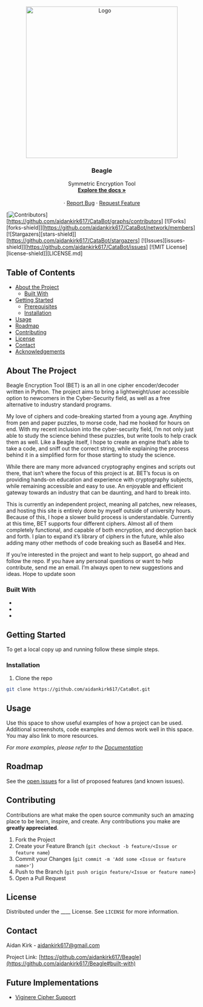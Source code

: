 <!-- PROJECT LOGO -->
<br />
<p align="center">
    <!-- <a href="https://github.com/aidankirk617/CataBot"> -->
    <img src="images/logo1.jpg" alt="Logo" width="400" height="400">
  </a>

  <h3 align="center">Beagle</h3>

  <p align="center">
    Symmetric Encryption Tool
    <br />
    <a href="https://github.com/aidankirk617/CataBot"><strong>Explore the docs »</strong></a>
    <br />
    <br />
    <!-- Commented out until we have a live demo -->
    <!--<a href="https://github.com/github_username/repo">View Demo</a> -->
    ·
    <a href="https://github.com/aidankirk617/Beagle/issues">Report Bug</a>
    ·
    <a href="https://github.com/aidankirk617/Beagle/issues">Request Feature</a>
  </p>
</p>

<!-- PROJECT SHIELDS -->
<!--
*** I'm using markdown "reference style" links for readability.
*** Reference links are enclosed in brackets [ ] instead of parentheses ( ).
*** See the bottom of this document for the declaration of the reference variables
*** for contributors-url, forks-url, etc. This is an optional, concise syntax you may use.
*** https://www.markdownguide.org/basic-syntax/#reference-style-links
-->
[![Contributors][contributors-shield]][https://github.com/aidankirk617/CataBot/graphs/contributors]
[![Forks][forks-shield]][https://github.com/aidankirk617/CataBot/network/members]
[![Stargazers][stars-shield]][https://github.com/aidankirk617/CataBot/stargazers]
[![Issues][issues-shield]][https://github.com/aidankirk617/CataBot/issues]
[![MIT License][license-shield]][LICENSE.md] 


<!-- TABLE OF CONTENTS -->
## Table of Contents

* [About the Project](#about-the-project)
  * [Built With](#built-with)
* [Getting Started](#getting-started)
  * [Prerequisites](#prerequisites)
  * [Installation](#installation)
* [Usage](#usage)
* [Roadmap](#roadmap)
* [Contributing](#contributing)
* [License](#license)
* [Contact](#contact)
* [Acknowledgements](#acknowledgements)



<!-- ABOUT THE PROJECT -->
## About The Project

<!--[![Produc Name Screen Shot][product-screenshot]](https://example.com) -->

Beagle Encryption Tool (BET) is an all in one cipher encoder/decoder written in Python. The project aims to bring a lightweight/user accessible option to newcomers in the Cyber-Security field, as well as a free alternative to industry standard programs.

My love of ciphers and code-breaking started from a young age. Anything from pen and paper puzzles, to morse code, had me hooked for hours on end. With my recent inclusion into the cyber-security field, I’m not only just able to study the science behind these puzzles, but write tools to help crack them as well. Like a Beagle itself, I hope to create an engine that’s able to take a code, and sniff out the correct string, while explaining the process behind it in a simplified form for those starting to study the science.

While there are many more advanced cryptography engines and scripts out there, that isn’t where the focus of this project is at. BET’s focus is on providing hands-on education and experience with cryptography subjects, while remaining accessible and easy to use.‌ An enjoyable and efficient gateway towards an industry that can be daunting, and hard to break into.

This is currently an independent project, meaning all patches, new releases, and hosting this site is entirely done by myself outside of university hours. Because of this, I‌ hope a slower build process is understandable. Currently at this time, BET supports four different ciphers. Almost all of them completely functional, and capable of both encryption, and decryption back and forth. I plan to expand it’s library of ciphers in the future, while also adding many other methods of code breaking such as Base64 and Hex.

If you’re interested in the project and want to help support, go ahead and follow the repo. If you have any personal questions or want to help contribute, send me an email. I’m always open to new suggestions and ideas. Hope to update soon

### Built With

* []()
* []()
* []()



<!-- GETTING STARTED -->
## Getting Started

To get a local copy up and running follow these simple steps.


### Installation

1. Clone the repo
```sh
git clone https://github.com/aidankirk617/CataBot.git
```

<!-- USAGE EXAMPLES -->
## Usage

Use this space to show useful examples of how a project can be used. Additional screenshots, code examples and demos work well in this space. You may also link to more resources.

_For more examples, please refer to the [Documentation](https://example.com)_



<!-- ROADMAP -->
## Roadmap

See the [open issues](https://github.com/aidankirk617/CataBot/issues) for a 
list of proposed features (and known issues).



<!-- CONTRIBUTING -->
## Contributing

Contributions are what make the open source community such an amazing place to be learn, inspire, and create. Any contributions you make are **greatly appreciated**.

1. Fork the Project
2. Create your Feature Branch (`git checkout -b feature/<Issue or feature name`)
3. Commit your Changes (`git commit -m 'Add some <Issue or feature name>'`)
4. Push to the Branch (`git push origin feature/<Issue or feature name>`)
5. Open a Pull Request



<!-- LICENSE -->
## License

Distributed under the ____ License. See `LICENSE` for more information.



<!-- CONTACT -->
## Contact

Aidan Kirk - [aidankirk617@gmail.com]()

Project Link: [https://github.com/aidankirk617/Beagle](https://github.com/aidankirk617/Beagle#built-with)



<!-- ACKNOWLEDGEMENTS -->
## Future Implementations

* [Viginere Cipher Support]()


<!-- MARKDOWN LINKS & IMAGES -->
<!-- https://www.markdownguide.org/basic-syntax/#reference-style-links -->
[contributors-shield]: https://img.shields.io/github/contributors/othneildrew/Best-README-Template.svg?style=flat-square
[product-screenshot]: images/logo2.jpg
